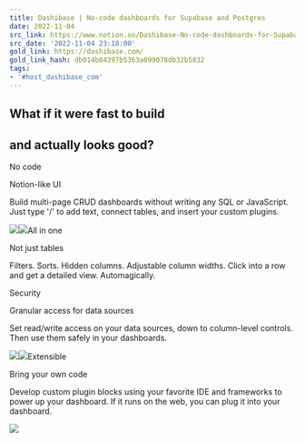 ```yaml
---
title: Dashibase | No-code dashboards for Supabase and Postgres
date: 2022-11-04
src_link: https://www.notion.so/Dashibase-No-code-dashboards-for-Supabase-and-Postgres-6c8cc05b41ad4ec5a2c27e8e96b72303
src_date: '2022-11-04 23:18:00'
gold_link: https://dashibase.com/
gold_link_hash: db014b84397b5363a099078db32b5832
tags:
- '#host_dashibase_com'
---
```


What if it were fast to build
-----------------------------

and actually looks good?
------------------------

No code

Notion-like UI

Build multi-page CRUD dashboards without writing any SQL or JavaScript. Just type '/' to add text, connect tables, and insert your custom plugins.

![](/_nuxt/feature-notion-ui.97fd126b.png)![](/_nuxt/feature-table.37725ea7.png)All in one

Not just tables

Filters. Sorts. Hidden columns. Adjustable column widths. Click into a row and get a detailed view. Automagically.

Security

Granular access for data sources

Set read/write access on your data sources, down to column-level controls. Then use them safely in your dashboards.

![](/_nuxt/feature-data-access.b7d11313.png)![](/_nuxt/feature-plugin.765034af.png)Extensible

Bring your own code

Develop custom plugin blocks using your favorite IDE and frameworks to power up your dashboard. If it runs on the web, you can plug it into your dashboard. 

![](/_nuxt/feature-frameworks.c6c07691.jpg)